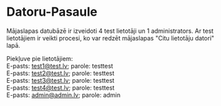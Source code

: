 # Datoru-Pasaule

Mājaslapas datubāzē ir izveidoti 4 test lietotāji un 1 administrators.
Ar test lietotājiem ir veikti procesi, ko var redzēt mājaslapas "Citu lietotāju datori" lapā.

Piekļuve pie lietotājiem:  
E-pasts: test1@test.lv; parole: testtest  
E-pasts: test2@test.lv; parole: testtest  
E-pasts: test3@test.lv; parole: testtest  
E-pasts: test4@test.lv; parole: testtest  
E-pasts: admin@admin.lv; parole: admin  
